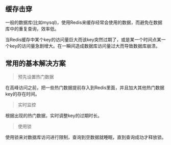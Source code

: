 ## 缓存击穿
一般的数据库(比如mysql)，使用Redis来缓存经常会使用的数据，而避免在数据库中的重复查询，效率低。

当Redis缓存中某个key的访问量巨大而该key突然过期了，或是某一个时间点某一个key的访问量急剧增大。在一瞬间造成数据库访问量过大而导致数据库崩溃。

## 常用的基本解决方案
> 预先设置热门数据

在高峰访问之前，把一些热门数据提前存入到Redis里面，并且加大其他热门数据key的存在时间。

> 实时监控

根据出现的热门数据，实时调整key的过期时长。

> 使用锁

使用锁来对数据库访问进行限制，查询到空数据就睡眠，直到查询成功才释放锁。
